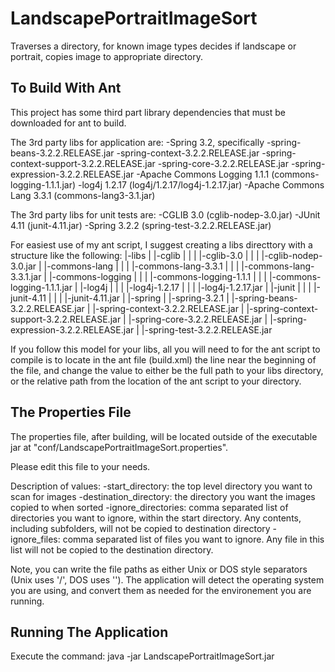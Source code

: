 LandscapePortraitImageSort
==========================

Traverses a directory, for known image types decides if landscape or portrait, copies image to appropriate directory.


To Build With Ant
-----------------

This project has some third part library dependencies that must be downloaded for ant to build.

The 3rd party libs for application are:
-Spring 3.2, specifically
  -spring-beans-3.2.2.RELEASE.jar
  -spring-context-3.2.2.RELEASE.jar
  -spring-context-support-3.2.2.RELEASE.jar
  -spring-core-3.2.2.RELEASE.jar
  -spring-expression-3.2.2.RELEASE.jar
-Apache Commons Logging 1.1.1 (commons-logging-1.1.1.jar)
-log4j 1.2.17 (log4j/1.2.17/log4j-1.2.17.jar)
-Apache Commons Lang 3.3.1 (commons-lang3-3.1.jar)

The 3rd party libs for unit tests are:
-CGLIB 3.0 (cglib-nodep-3.0.jar)
-JUnit 4.11 (junit-4.11.jar)
-Spring 3.2.2 (spring-test-3.2.2.RELEASE.jar)

For easiest use of my ant script, I suggest creating a libs directtory with a structure like the following:
|-libs
  |
  |-cglib
  | |
  | |-cglib-3.0
  |   |
  |   |-cglib-nodep-3.0.jar
  |
  |-commons-lang
  | |
  | |-commons-lang-3.3.1
  |   |
  |   |-commons-lang-3.3.1.jar
  |
  |-commons-logging
  | |
  | |-commons-logging-1.1.1
  |   |
  |   |-commons-logging-1.1.1.jar
  |
  |-log4j
  | |
  | |-log4j-1.2.17
  |   |
  |   |-log4j-1.2.17.jar
  |
  |-junit
  | |
  | |-junit-4.11
  |   |
  |   |-junit-4.11.jar
  |
  |-spring
    |
    |-spring-3.2.1
      |
      |-spring-beans-3.2.2.RELEASE.jar
      |
      |-spring-context-3.2.2.RELEASE.jar
      |
      |-spring-context-support-3.2.2.RELEASE.jar
      |
      |-spring-core-3.2.2.RELEASE.jar
      |
      |-spring-expression-3.2.2.RELEASE.jar
      |
      |-spring-test-3.2.2.RELEASE.jar
      
If you follow this model for your libs, all you will need to for the ant script to compile is to
locate in the ant file (build.xml) the line <property name="third_party_libs" value="../../ccaper-local/libs/libs" />
near the beginning of the file, and change the value to either be the full path to your libs directory, or the relative
path from the location of the ant script to your directory.


The Properties File
-------------------

The properties file, after building, will be located outside of the executable jar at
"conf/LandscapePortraitImageSort.properties".

Please edit this file to your needs.

Description of values:
-start_directory: the top level directory you want to scan for images
-destination_directory: the directory you want the images copied to when sorted
-ignore_directories: comma separated list of directories you want to ignore, within the start directory.  Any contents,
including subfolders, will not be copied to destination directory
-ignore_files: comma separated list of files you want to ignore.  Any file in this list will not be copied to the
destination directory.

Note, you can write the file paths as either Unix or DOS style separators (Unix uses '/', DOS uses '\').  The application
will detect the operating system you are using, and convert them as needed for the environement you are running.

Running The Application
-----------------------

Execute the command:
java -jar LandscapePortraitImageSort.jar
